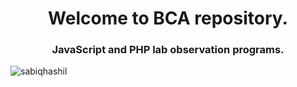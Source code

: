 <h1 align="center">Welcome to BCA repository.</h1>
<h3 align="center">JavaScript and PHP lab observation programs.</h3>

<p align="left"> <img src="https://visitor-badge.laobi.icu/badge?page_id=jwenjian.visitor-badge" alt="sabiqhashil" /> </p>


